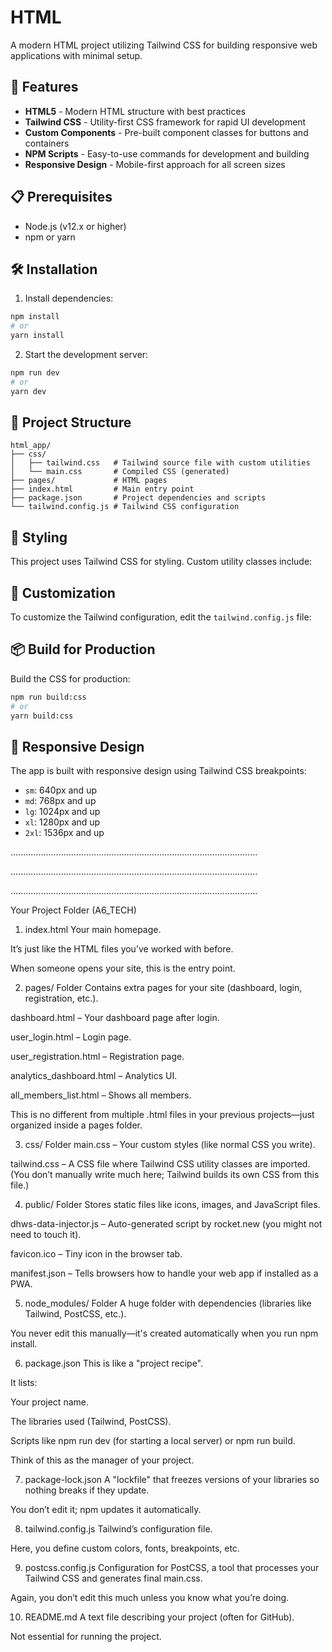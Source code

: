 # HTML

A modern HTML project utilizing Tailwind CSS for building responsive web applications with minimal setup.

## 🚀 Features

- **HTML5** - Modern HTML structure with best practices
- **Tailwind CSS** - Utility-first CSS framework for rapid UI development
- **Custom Components** - Pre-built component classes for buttons and containers
- **NPM Scripts** - Easy-to-use commands for development and building
- **Responsive Design** - Mobile-first approach for all screen sizes

## 📋 Prerequisites

- Node.js (v12.x or higher)
- npm or yarn

## 🛠️ Installation

1. Install dependencies:
```bash
npm install
# or
yarn install
```

2. Start the development server:
```bash
npm run dev
# or
yarn dev
```

## 📁 Project Structure

```
html_app/
├── css/
│   ├── tailwind.css   # Tailwind source file with custom utilities
│   └── main.css       # Compiled CSS (generated)
├── pages/             # HTML pages
├── index.html         # Main entry point
├── package.json       # Project dependencies and scripts
└── tailwind.config.js # Tailwind CSS configuration
```

## 🎨 Styling

This project uses Tailwind CSS for styling. Custom utility classes include:


## 🧩 Customization

To customize the Tailwind configuration, edit the `tailwind.config.js` file:


## 📦 Build for Production

Build the CSS for production:

```bash
npm run build:css
# or
yarn build:css
```

## 📱 Responsive Design

The app is built with responsive design using Tailwind CSS breakpoints:

- `sm`: 640px and up
- `md`: 768px and up
- `lg`: 1024px and up
- `xl`: 1280px and up
- `2xl`: 1536px and up


..................................................................................................

..................................................................................................

..................................................................................................

Your Project Folder (A6_TECH)
1. index.html
Your main homepage.

It’s just like the HTML files you’ve worked with before.

When someone opens your site, this is the entry point.

2. pages/ Folder
Contains extra pages for your site (dashboard, login, registration, etc.).

dashboard.html – Your dashboard page after login.

user_login.html – Login page.

user_registration.html – Registration page.

analytics_dashboard.html – Analytics UI.

all_members_list.html – Shows all members.

This is no different from multiple .html files in your previous projects—just organized inside a pages folder.

3. css/ Folder
main.css – Your custom styles (like normal CSS you write).

tailwind.css – A CSS file where Tailwind CSS utility classes are imported. (You don’t manually write much here; Tailwind builds its own CSS from this file.)

4. public/ Folder
Stores static files like icons, images, and JavaScript files.

dhws-data-injector.js – Auto-generated script by rocket.new (you might not need to touch it).

favicon.ico – Tiny icon in the browser tab.

manifest.json – Tells browsers how to handle your web app if installed as a PWA.

5. node_modules/ Folder
A huge folder with dependencies (libraries like Tailwind, PostCSS, etc.).

You never edit this manually—it's created automatically when you run npm install.

6. package.json
This is like a "project recipe".

It lists:

Your project name.

The libraries used (Tailwind, PostCSS).

Scripts like npm run dev (for starting a local server) or npm run build.

Think of this as the manager of your project.

7. package-lock.json
A "lockfile" that freezes versions of your libraries so nothing breaks if they update.

You don’t edit it; npm updates it automatically.

8. tailwind.config.js
Tailwind’s configuration file.

Here, you define custom colors, fonts, breakpoints, etc.

9. postcss.config.js
Configuration for PostCSS, a tool that processes your Tailwind CSS and generates final main.css.

Again, you don’t edit this much unless you know what you’re doing.

10. README.md
A text file describing your project (often for GitHub).

Not essential for running the project.